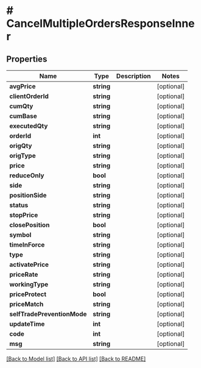# # CancelMultipleOrdersResponseInner

## Properties

Name | Type | Description | Notes
------------ | ------------- | ------------- | -------------
**avgPrice** | **string** |  | [optional]
**clientOrderId** | **string** |  | [optional]
**cumQty** | **string** |  | [optional]
**cumBase** | **string** |  | [optional]
**executedQty** | **string** |  | [optional]
**orderId** | **int** |  | [optional]
**origQty** | **string** |  | [optional]
**origType** | **string** |  | [optional]
**price** | **string** |  | [optional]
**reduceOnly** | **bool** |  | [optional]
**side** | **string** |  | [optional]
**positionSide** | **string** |  | [optional]
**status** | **string** |  | [optional]
**stopPrice** | **string** |  | [optional]
**closePosition** | **bool** |  | [optional]
**symbol** | **string** |  | [optional]
**timeInForce** | **string** |  | [optional]
**type** | **string** |  | [optional]
**activatePrice** | **string** |  | [optional]
**priceRate** | **string** |  | [optional]
**workingType** | **string** |  | [optional]
**priceProtect** | **bool** |  | [optional]
**priceMatch** | **string** |  | [optional]
**selfTradePreventionMode** | **string** |  | [optional]
**updateTime** | **int** |  | [optional]
**code** | **int** |  | [optional]
**msg** | **string** |  | [optional]

[[Back to Model list]](../../README.md#models) [[Back to API list]](../../README.md#endpoints) [[Back to README]](../../README.md)
